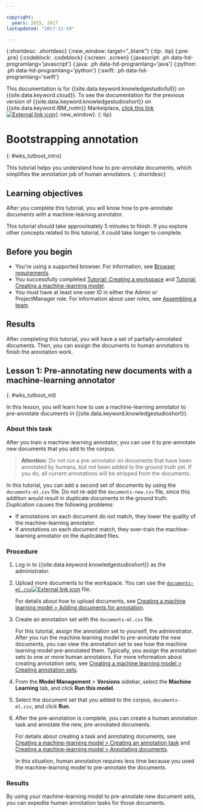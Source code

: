 ```yaml
---

copyright:
  years: 2015, 2017
lastupdated: "2017-12-19"

---
```


{:shortdesc: .shortdesc}
{:new_window: target="_blank"}
{:tip: .tip}
{:pre: .pre}
{:codeblock: .codeblock}
{:screen: .screen}
{:javascript: .ph data-hd-programlang='javascript'}
{:java: .ph data-hd-programlang='java'}
{:python: .ph data-hd-programlang='python'}
{:swift: .ph data-hd-programlang='swift'}

This documentation is for {{site.data.keyword.knowledgestudiofull}} on {{site.data.keyword.cloud}}. To see the documentation for the previous version of {{site.data.keyword.knowledgestudioshort}} on {{site.data.keyword.IBM_notm}} Marketplace, [click this link ![External link icon](../../icons/launch-glyph.svg "External link icon")](https://console.bluemix.net/docs/services/knowledge-studio/tutorials-bootstrap-annotation.html){: new_window}.
{: tip}

# Bootstrapping annotation
{: #wks_tutboot_intro}

This tutorial helps you understand how to pre-annotate documents, which simplifies the annotation job of human annotators.
{: shortdesc}

## Learning objectives

After you complete this tutorial, you will know how to pre-annotate documents with a machine-learning annotator.

This tutorial should take approximately 5 minutes to finish. If you explore other concepts related to this tutorial, it could take longer to complete.

## Before you begin

- You're using a supported browser. For information, see [Browser requirements](/docs/services/watson-knowledge-studio/system-requirements.html).
- You successfully completed [Tutorial: Creating a workspace](/docs/services/watson-knowledge-studio/tutorials-create-project.html) and [Tutorial: Creating a machine-learning model](/docs/services/watson-knowledge-studio/tutorials-create-ml-model.html).
- You must have at least one user ID in either the Admin or ProjectManager role. For information about user roles, see [Assembling a team](/docs/services/watson-knowledge-studio/team.html).

## Results

After completing this tutorial, you will have a set of partially-annotated documents. Then, you can assign the documents to human annotators to finish the annotation work.

## Lesson 1: Pre-annotating new documents with a machine-learning annotator
{: #wks_tutboot_ml}

In this lesson, you will learn how to use a machine-learning annotator to pre-annotate documents in {{site.data.keyword.knowledgestudioshort}}.

### About this task

After you train a machine-learning annotator, you can use it to pre-annotate new documents that you add to the corpus.

> **Attention:** Do not run a pre-annotator on documents that have been annotated by humans, but not been added to the ground truth yet. If you do, all current annotations will be stripped from the documents.

In this tutorial, you can add a second set of documents by using the `documents-ml.csv` file. Do not re-add the `documents-new.csv` file, since this addition would result in duplicate documents in the ground truth. Duplication causes the following problems:

- If annotations on each document do not match, they lower the quality of the machine-learning annotator.
- If annotations on each document match, they over-train the machine-learning annotator on the duplicated files.

### Procedure

1. Log in to {{site.data.keyword.knowledgestudioshort}} as the administrator.
1. Upload more documents to the workspace. You can use the <a target="_blank" href="https://watson-developer-cloud.github.io/doc-tutorial-downloads/knowledge-studio/documents-ml.csv" download>`documents-ml.csv`<img src="../../icons/launch-glyph.svg" alt="External link icon" title="External link icon" class="style-scope doc-content"></a> file.

    For details about how to upload documents, see [Creating a machine learning model > Adding documents for annotation](/docs/services/watson-knowledge-studio/tutorials-create-ml-model.html#tut_lessml1).

1. Create an annotation set with the `documents-ml.csv` file.

    For this tutorial, assign the annotation set to yourself, the administrator. After you run the machine learning model to pre-annotate the new documents, you can view the annotation set to see how the machine learning model pre-annotated them. Typically, you assign the annotation sets to one or more human annotators. For more information about creating annotation sets, see [Creating a machine learning model > Creating annotation sets](/docs/services/watson-knowledge-studio/tutorials-create-ml-model.html#wks_tutless_ml2).

1. From the **Model Management** > **Versions** sidebar, select the **Machine Learning** tab, and click **Run this model**.
1. Select the document set that you added to the corpus, `documents-ml.csv`, and click **Run**.
1. After the pre-annotation is complete, you can create a human annotation task and annotate the new, pre-annotated documents.

    For details about creating a task and annotating documents, see [Creating a machine-learning model > Creating an annotation task](/docs/services/watson-knowledge-studio/tutorials-create-ml-model.html#wks_tutless_ml4) and [Creating a machine-learning model > Annotating documents](/docs/services/watson-knowledge-studio/tutorials-create-ml-model.html#wks_tutless_ml5).

    In this situation, human annotation requires less time because you used the machine-learning model to pre-annotate the documents.

### Results

By using your machine-learning model to pre-annotate new document sets, you can expedite human annotation tasks for those documents.
